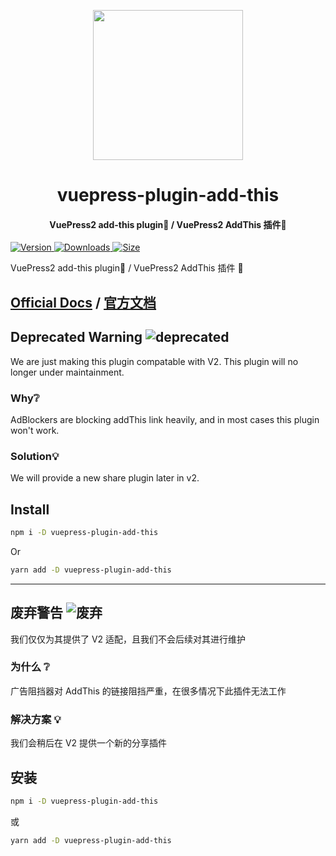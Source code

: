 <!-- markdownlint-disable -->
<p align="center">
  <img width="240" src="https://vuepress-theme-hope.github.io/logo.svg" style="text-align: center;"/>
</p>
<h1 align="center">vuepress-plugin-add-this</h1>
<h4 align="center">VuePress2 add-this plugin💌 / VuePress2 AddThis 插件💌</h4>

[![Version](https://img.shields.io/npm/v/vuepress-plugin-add-this/next.svg?style=flat-square&logo=npm) ![Downloads](https://img.shields.io/npm/dm/vuepress-plugin-add-this.svg?style=flat-square&logo=npm) ![Size](https://img.shields.io/bundlephobia/min/vuepress-plugin-add-this?style=flat-square&logo=npm)](https://www.npmjs.com/package/vuepress-plugin-add-this)

<!-- markdownlint-restore -->

VuePress2 add-this plugin💌 / VuePress2 AddThis 插件 💌

## [Official Docs](https://vuepress-theme-hope.github.io/v2/add-this/) / [官方文档](https://vuepress-theme-hope.github.io/v2/add-this/zh/)

## Deprecated Warning ![deprecated](https://img.shields.io/badge/-deprecated-yellow)

We are just making this plugin compatable with V2. This plugin will no longer under maintainment.

### Why❔

AdBlockers are blocking addThis link heavily, and in most cases this plugin won't work.

### Solution💡

We will provide a new share plugin later in v2.

## Install

```bash
npm i -D vuepress-plugin-add-this
```

Or

```bash
yarn add -D vuepress-plugin-add-this
```

---

## 废弃警告 ![废弃](https://img.shields.io/badge/-废弃-yellow)

我们仅仅为其提供了 V2 适配，且我们不会后续对其进行维护

### 为什么 ❔

广告阻挡器对 AddThis 的链接阻挡严重，在很多情况下此插件无法工作

### 解决方案 💡

我们会稍后在 V2 提供一个新的分享插件

## 安装

```bash
npm i -D vuepress-plugin-add-this
```

或

```bash
yarn add -D vuepress-plugin-add-this
```
